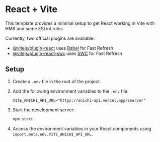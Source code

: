 # React + Vite

This template provides a minimal setup to get React working in Vite with HMR and some ESLint rules.

Currently, two official plugins are available:

- [@vitejs/plugin-react](https://github.com/vitejs/vite-plugin-react/blob/main/packages/plugin-react/README.md) uses [Babel](https://babeljs.io/) for Fast Refresh
- [@vitejs/plugin-react-swc](https://github.com/vitejs/vite-plugin-react-swc) uses [SWC](https://swc.rs/) for Fast Refresh

## Setup

1. Create a `.env` file in the root of the project.
2. Add the following environment variables to the `.env` file:

   ```dotenv
   VITE_ANICHI_API_URL="https://anichi-api.vercel.app/sserver"
   ```

3. Start the development server:

   ```bash
   npm start
   ```

4. Access the environment variables in your React components using `import.meta.env.VITE_ANICHI_API_URL`.

